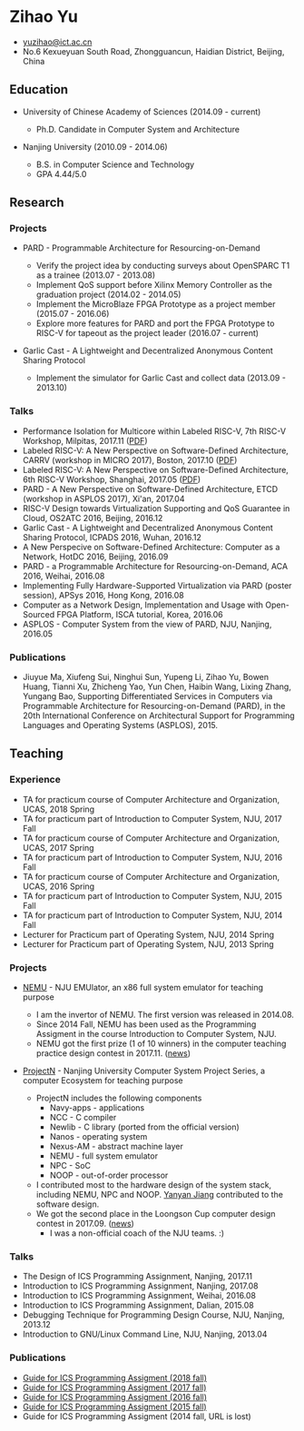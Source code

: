 # Zihao Yu

* yuzihao@ict.ac.cn
* No.6 Kexueyuan South Road, Zhongguancun, Haidian District, Beijing, China

## Education

* University of Chinese Academy of Sciences (2014.09 - current)
  + Ph.D. Candidate in Computer System and Architecture

* Nanjing University (2010.09 - 2014.06)
  + B.S. in Computer Science and Technology
  + GPA 4.44/5.0

## Research

### Projects

* PARD - Programmable Architecture for Resourcing-on-Demand
  + Verify the project idea by conducting surveys about OpenSPARC T1 as a trainee (2013.07 - 2013.08)
  + Implement QoS support before Xilinx Memory Controller as the graduation project (2014.02 - 2014.05)
  + Implement the MicroBlaze FPGA Prototype as a project member (2015.07 - 2016.06)
  + Explore more features for PARD and port the FPGA Prototype to RISC-V for tapeout as the project leader (2016.07 - current)

* Garlic Cast - A Lightweight and Decentralized Anonymous Content Sharing Protocol
  + Implement the simulator for Garlic Cast and collect data (2013.09 - 2013.10)

### Talks

* Performance Isolation for Multicore within Labeled RISC-V, 7th RISC-V Workshop, Milpitas, 2017.11 ([PDF](https://content.riscv.org/wp-content/uploads/2017/12/Tue1630-Labeled-RISC-V-Zihao-Yu.pdf))
* Labeled RISC-V: A New Perspective on Software-Defined Architecture, CARRV (workshop in MICRO 2017), Boston, 2017.10 ([PDF](https://carrv.github.io/2017/slides/yu-labeled_riscv-carrv2017-slides.pdf))
* Labeled RISC-V: A New Perspective on Software-Defined Architecture, 6th RISC-V Workshop, Shanghai, 2017.05 ([PDF](https://riscv.org/wp-content/uploads/2017/05/Tue0930am-Labeled-RISC-V-Yu.pdf))
* PARD - A New Perspective on Software-Defined Architecture, ETCD (workshop in ASPLOS 2017), Xi'an, 2017.04
* RISC-V Design towards Virtualization Supporting and QoS Guarantee in Cloud, OS2ATC 2016, Beijing, 2016.12
* Garlic Cast - A Lightweight and Decentralized Anonymous Content Sharing Protocol, ICPADS 2016, Wuhan, 2016.12
* A New Perspecive on Software-Defined Architecture: Computer as a Network, HotDC 2016, Beijing, 2016.09
* PARD - a Programmable Architecture for Resourcing-on-Demand, ACA 2016, Weihai, 2016.08
* Implementing Fully Hardware-Supported Virtualization via PARD (poster session), APSys 2016, Hong Kong, 2016.08
* Computer as a Network Design, Implementation and Usage with Open-Sourced FPGA Platform, ISCA tutorial, Korea, 2016.06
* ASPLOS - Computer System from the view of PARD, NJU, Nanjing, 2016.05

### Publications

* Jiuyue Ma, Xiufeng Sui, Ninghui Sun, Yupeng Li, Zihao Yu, Bowen Huang, Tianni Xu, Zhicheng Yao, Yun Chen, Haibin Wang, Lixing Zhang, Yungang Bao, Supporting Differentiated Services in Computers via Programmable Architecture for Resourcing-on-Demand (PARD), in the 20th International Conference on Architectural Support for Programming Languages and Operating Systems (ASPLOS), 2015.

## Teaching

### Experience

* TA for practicum course of Computer Architecture and Organization, UCAS, 2018 Spring
* TA for practicum part of Introduction to Computer System, NJU, 2017 Fall
* TA for practicum course of Computer Architecture and Organization, UCAS, 2017 Spring
* TA for practicum part of Introduction to Computer System, NJU, 2016 Fall
* TA for practicum course of Computer Architecture and Organization, UCAS, 2016 Spring
* TA for practicum part of Introduction to Computer System, NJU, 2015 Fall
* TA for practicum part of Introduction to Computer System, NJU, 2014 Fall
* Lecturer for Practicum part of Operating System, NJU, 2014 Spring
* Lecturer for Practicum part of Operating System, NJU, 2013 Spring

### Projects

* [NEMU](https://github.com/NJU-ProjectN/nemu) - NJU EMUlator, an x86 full system emulator for teaching purpose
  + I am the invertor of NEMU. The first version was released in 2014.08.
  + Since 2014 Fall, NEMU has been used as the Programming Assigment in the course Introduction to Computer System, NJU.
  + NEMU got the first prize (1 of 10 winners) in the computer teaching practice design contest in 2017.11. ([news](http://www.sfzx.pku.edu.cn/virexp/xwzxa/gzdt/20170905164802))

* [ProjectN](https://github.com/NJU-ProjectN) - Nanjing University Computer System Project Series, a computer Ecosystem for teaching purpose
  + ProjectN includes the following components
    + Navy-apps - applications
    + NCC - C compiler
    + Newlib - C library (ported from the official version)
    + Nanos - operating system
    + Nexus-AM - abstract machine layer
    + NEMU - full system emulator
    + NPC - SoC
    + NOOP - out-of-order processor
  + I contributed most to the hardware design of the system stack, including NEMU, NPC and NOOP. [Yanyan Jiang](http://moon.nju.edu.cn/people/yyjiang/) contributed to the software design.
  + We got the second place in the Loongson Cup computer design contest in 2017.09. ([news](https://cs.nju.edu.cn/53/02/c1654a217858/page.htm))
    + I was a non-official coach of the NJU teams. :)

### Talks

* The Design of ICS Programming Assignment, Nanjing, 2017.11
* Introduction to ICS Programming Assignment, Nanjing, 2017.08
* Introduction to ICS Programming Assignment, Weihai, 2016.08
* Introduction to ICS Programming Assignment, Dalian, 2015.08
* Debugging Technique for Programming Design Course, NJU, Nanjing, 2013.12
* Introduction to GNU/Linux Command Line, NJU, Nanjing, 2013.04

### Publications

* [Guide for ICS Programming Assigment (2018 fall)](https://nju-ics.gitbooks.io/ics2018-programming-assignment/content/)
* [Guide for ICS Programming Assigment (2017 fall)](https://nju-ics.gitbooks.io/ics2017-programming-assignment/content/)
* [Guide for ICS Programming Assigment (2016 fall)](https://nju-ics.gitbooks.io/ics2016-programming-assignment/content/)
* [Guide for ICS Programming Assigment (2015 fall)](https://nju-ics.gitbooks.io/ics2015-programming-assignment/content/)
* Guide for ICS Programming Assigment (2014 fall, URL is lost)
